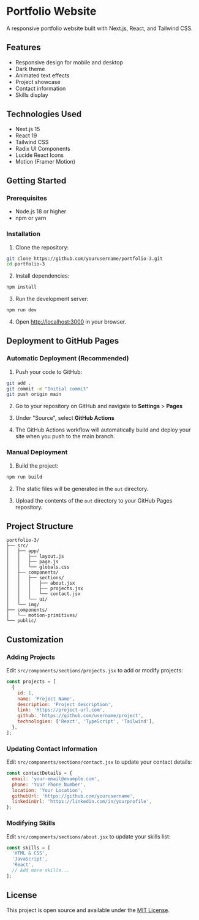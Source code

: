 # Portfolio Website

A responsive portfolio website built with Next.js, React, and Tailwind CSS.

## Features

- Responsive design for mobile and desktop
- Dark theme
- Animated text effects
- Project showcase
- Contact information
- Skills display

## Technologies Used

- Next.js 15
- React 19
- Tailwind CSS
- Radix UI Components
- Lucide React Icons
- Motion (Framer Motion)

## Getting Started

### Prerequisites

- Node.js 18 or higher
- npm or yarn

### Installation

1. Clone the repository:

```bash
git clone https://github.com/yourusername/portfolio-3.git
cd portfolio-3
```

2. Install dependencies:

```bash
npm install
```

3. Run the development server:

```bash
npm run dev
```

4. Open [http://localhost:3000](http://localhost:3000) in your browser.

## Deployment to GitHub Pages

### Automatic Deployment (Recommended)

1. Push your code to GitHub:

```bash
git add .
git commit -m "Initial commit"
git push origin main
```

2. Go to your repository on GitHub and navigate to **Settings** > **Pages**

3. Under "Source", select **GitHub Actions**

4. The GitHub Actions workflow will automatically build and deploy your site when you push to the main branch.

### Manual Deployment

1. Build the project:

```bash
npm run build
```

2. The static files will be generated in the `out` directory.

3. Upload the contents of the `out` directory to your GitHub Pages repository.

## Project Structure

```
portfolio-3/
├── src/
│   ├── app/
│   │   ├── layout.js
│   │   ├── page.js
│   │   └── globals.css
│   ├── components/
│   │   ├── sections/
│   │   │   ├── about.jsx
│   │   │   ├── projects.jsx
│   │   │   └── contact.jsx
│   │   └── ui/
│   └── img/
├── components/
│   └── motion-primitives/
└── public/
```

## Customization

### Adding Projects

Edit `src/components/sections/projects.jsx` to add or modify projects:

```javascript
const projects = [
  {
    id: 1,
    name: 'Project Name',
    description: 'Project description',
    link: 'https://project-url.com',
    github: 'https://github.com/username/project',
    technologies: ['React', 'TypeScript', 'Tailwind'],
  },
];
```

### Updating Contact Information

Edit `src/components/sections/contact.jsx` to update your contact details:

```javascript
const contactDetails = {
  email: 'your-email@example.com',
  phone: 'Your Phone Number',
  location: 'Your Location',
  githubUrl: 'https://github.com/yourusername',
  linkedinUrl: 'https://linkedin.com/in/yourprofile',
};
```

### Modifying Skills

Edit `src/components/sections/about.jsx` to update your skills list:

```javascript
const skills = [
  'HTML & CSS',
  'JavaScript',
  'React',
  // Add more skills...
];
```

## License

This project is open source and available under the [MIT License](LICENSE).
